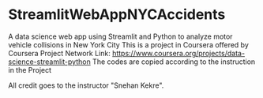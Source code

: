 # StreamlitWebAppNYCAccidents
A data science web app using Streamlit and Python to analyze motor vehicle collisions in New York City
This is a project in Coursera offered by Coursera Project Network
Link: https://www.coursera.org/projects/data-science-streamlit-python
The codes are copied according to the instruction in the Project

All credit goes to the instructor "Snehan Kekre".
